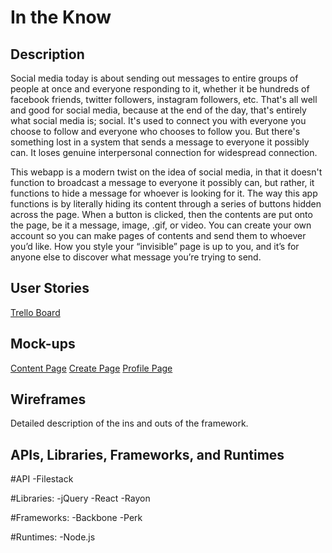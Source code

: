 # In the Know

## Description

Social media today is about sending out messages to entire groups of people at once and everyone responding to it, whether it be hundreds of facebook friends, twitter followers, instagram followers, etc. That's all well and good for social media, because at the end of the day, that's entirely what social media is; social. It's used to connect you with everyone you choose to follow and everyone who chooses to follow you. But there's something lost in a system that sends a message to everyone it possibly can. It loses genuine interpersonal connection for widespread connection. 
 
This webapp is a modern twist on the idea of social media, in that it doesn't function to broadcast a message to everyone it possibly can, but rather, it functions to hide a message for whoever is looking for it. The way this app functions is by literally hiding its content through a series of buttons hidden across the page. When a button is clicked, then the contents are put onto the page, be it a message, image, .gif, or video. You can create your own account so you can make pages of contents and send them to whoever you’d like. How you style your “invisible” page is up to you, and it’s for anyone else to discover what message you’re trying to send.

## User Stories

[Trello Board](https://trello.com/b/MvVHhrbG/in-the-know)

## Mock-ups
[Content Page](http://i.imgur.com/9QBqDYK.png)
[Create Page](http://i.imgur.com/DHZtu8p.png)
[Profile Page](http://i.imgur.com/5BRAzzA.png)

## Wireframes

Detailed description of the ins and outs of the framework.

## APIs, Libraries, Frameworks, and Runtimes

#API
	-Filestack

#Libraries: 
	-jQuery
	-React
	-Rayon

#Frameworks:
	-Backbone
	-Perk

#Runtimes:
	-Node.js


<!--
1. Routing (express)
1. Flash Messages / errors
1. Database connection and ORM (knex and bookshelf)
1. User registration and authentication (passport and custom adapters)
1. Configuration [config-loader](https://github.com/alarner/config-loader)
1. Nice gulp, babel, react configuration

### Tools

* express
* react
* gulp
* sass
* browserify
* babel
* knex
* bookshelf
* passport

### To use...

1. Download / fork / clone
1. Run `npm install -g gulp knex` to install global dependencies
1. Run `npm install` to install local dependencies
1. Run `gulp` to start the server

### Todo

1. Local user login
1. Password reset
1. More oauth providers (facebook, twitter, amazon, github, bitbucket, dropbox, instagram, linkedin, slack, windows live, etc.)
1. Hierarchical user permissioning system
1. OAuth / API server
1. CSRF protection
-->
